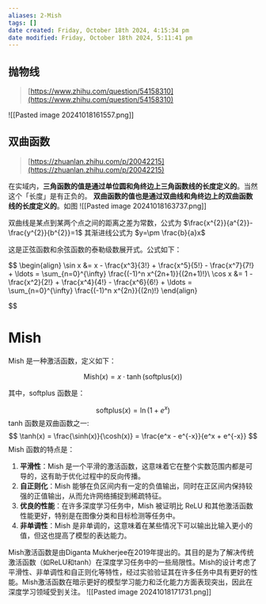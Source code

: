 ```yaml
---
aliases: 2-Mish
tags: []
date created: Friday, October 18th 2024, 4:15:34 pm
date modified: Friday, October 18th 2024, 5:11:41 pm
---
```


## 抛物线
> [https://www.zhihu.com/question/54158310](https://www.zhihu.com/question/54158310)

![[Pasted image 20241018161557.png]]
## 双曲函数
> [https://zhuanlan.zhihu.com/p/20042215](https://zhuanlan.zhihu.com/p/20042215)

在实域内，**三角函数的值是通过单位圆和角终边上三角函数线的长度定义的**。当然这个「长度」是有正负的。
**双曲函数的值也是通过双曲线和角终边上的双曲函数线的长度定义的**。如图
![[Pasted image 20241018163737.png]]

双曲线是某点到某两个点之间的距离之差为常数，公式为 $\frac{x^{2}}{a^{2}}-\frac{y^{2}}{b^{2}}=1$
其渐进线公式为 $y=\pm \frac{b}{a}x$

这是正弦函数和余弦函数的泰勒级数展开式。公式如下：

  $$
  \begin{align}
  \sin x &= x - \frac{x^3}{3!} + \frac{x^5}{5!} - \frac{x^7}{7!} + \ldots = \sum_{n=0}^{\infty} \frac{(-1)^n x^{2n+1}}{(2n+1)!}\\
  \cos x &= 1 - \frac{x^2}{2!} + \frac{x^4}{4!} - \frac{x^6}{6!} + \ldots = \sum_{n=0}^{\infty} \frac{(-1)^n x^{2n}}{(2n)!}
\end{align}
  
$$
# Mish
Mish 是一种激活函数，定义如下：

$$
 \text{Mish}(x) = x \cdot \tanh(\text{softplus}(x)) 
$$

其中，softplus 函数是：

$$
 \text{softplus}(x) = \ln(1 + e^x) 
$$
tanh 函数是双曲函数之一:
  $$
   \tanh(x) = \frac{\sinh(x)}{\cosh(x)} = \frac{e^x - e^{-x}}{e^x + e^{-x}}
   $$
Mish 函数的特点是：

1. **平滑性**：Mish 是一个平滑的激活函数，这意味着它在整个实数范围内都是可导的，这有助于优化过程中的反向传播。
2. **自正则化**：Mish 能够在负区间内有一定的负值输出，同时在正区间内保持较强的正值输出，从而允许网络捕捉到稀疏特征。
3. **优良的性能**：在许多深度学习任务中，Mish 被证明比 ReLU 和其他激活函数性能更好，特别是在图像分类和目标检测等任务中。
4. **非单调性**：Mish 是非单调的，这意味着在某些情况下可以输出比输入更小的值，但这也提高了模型的表达能力。

Mish激活函数是由Diganta Mukherjee在2019年提出的。其目的是为了解决传统激活函数（如ReLU和tanh）在深度学习任务中的一些局限性。Mish的设计考虑了平滑性、非单调性和自正则化等特性，经过实验验证其在许多任务中具有更好的性能。Mish激活函数在暗示更好的模型学习能力和泛化能力方面表现突出，因此在深度学习领域受到关注。
![[Pasted image 20241018171731.png]]